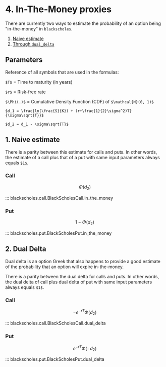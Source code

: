 # 4. In-The-Money proxies

<script src="//yihui.org/js/math-code.js" defer></script>
<!-- Just one possible MathJax CDN below. You may use others. -->
<script defer
  src="//mathjax.rstudio.com/latest/MathJax.js?config=TeX-MML-AM_CHTML">
</script>

There are currently two ways to 
estimate the probability of an option being
"in-the-money" in `blackscholes`.

1. [Naive estimate](#itm)
2. [Through `dual_delta`](#dual-delta)

## Parameters

Reference of all symbols that are used in the formulas:

`$T$` = Time to maturity (in years)

`$r$` = Risk-free rate

`$\Phi(.)$` = Cumulative Density Function (CDF) of  `$\mathcal{N}(0, 1)$`

`$d_1 = \frac{ln(\frac{S}{K}) + (r+\frac{1}{2}\sigma^2)T}{\sigma\sqrt{T}}$`

`$d_2 = d_1 - \sigma\sqrt{T}$`



## 1. Naive estimate <a name="itm"></a>

There is a parity between this estimate for calls and puts. 
In other words, the estimate of a call plus that of a put with same input parameters always equals `$1$`.

### Call

$$\Phi(d_2)$$

::: blackscholes.call.BlackScholesCall.in_the_money


### Put

$$1 - \Phi(d_2)$$

::: blackscholes.put.BlackScholesPut.in_the_money

## 2. Dual Delta <a name="dual-delta"></a>

Dual delta is an option Greek that also happens to provide a good estimate of the probability
that an option will expire in-the-money. 

There is a parity between the dual delta for calls and puts. 
In other words, the dual delta of call plus dual delta of put with same input parameters always equals `$1$`.

### Call

$$-e^{-rT}\Phi(d_2)$$

::: blackscholes.call.BlackScholesCall.dual_delta


### Put

$$e^{-rT}\Phi(-d_2)$$

::: blackscholes.put.BlackScholesPut.dual_delta
